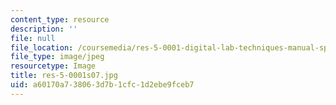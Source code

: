 ```yaml
---
content_type: resource
description: ''
file: null
file_location: /coursemedia/res-5-0001-digital-lab-techniques-manual-spring-2007/a60170a738063d7b1cfc1d2ebe9fceb7_res-5-0001s07.jpg
file_type: image/jpeg
resourcetype: Image
title: res-5-0001s07.jpg
uid: a60170a7-3806-3d7b-1cfc-1d2ebe9fceb7
---
```

